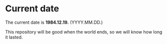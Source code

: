 # Current date

The current date is **1984.12.19.** (YYYY.MM.DD.)

This repository will be good when the world ends, so we will know how long it lasted.